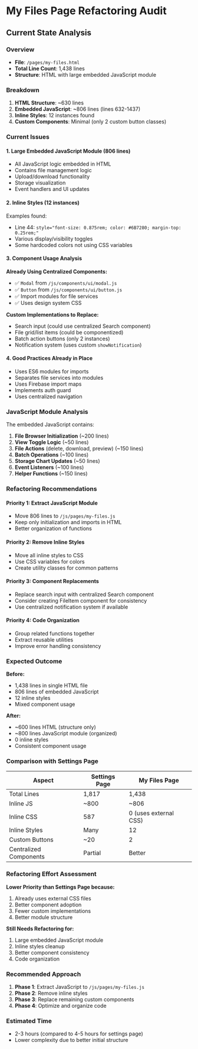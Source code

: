 # My Files Page Refactoring Audit

## Current State Analysis

### Overview
- **File**: `/pages/my-files.html`
- **Total Line Count**: 1,438 lines
- **Structure**: HTML with large embedded JavaScript module

### Breakdown
1. **HTML Structure**: ~630 lines
2. **Embedded JavaScript**: ~806 lines (lines 632-1437)
3. **Inline Styles**: 12 instances found
4. **Custom Components**: Minimal (only 2 custom button classes)

### Current Issues

#### 1. Large Embedded JavaScript Module (806 lines)
- All JavaScript logic embedded in HTML
- Contains file management logic
- Upload/download functionality
- Storage visualization
- Event handlers and UI updates

#### 2. Inline Styles (12 instances)
Examples found:
- Line 44: `style="font-size: 0.875rem; color: #6B7280; margin-top: 0.25rem;"`
- Various display/visibility toggles
- Some hardcoded colors not using CSS variables

#### 3. Component Usage Analysis

**Already Using Centralized Components:**
- ✅ `Modal` from `/js/components/ui/modal.js`
- ✅ `Button` from `/js/components/ui/button.js`
- ✅ Import modules for file services
- ✅ Uses design system CSS

**Custom Implementations to Replace:**
- Search input (could use centralized Search component)
- File grid/list items (could be componentized)
- Batch action buttons (only 2 instances)
- Notification system (uses custom `showNotification`)

#### 4. Good Practices Already in Place
- Uses ES6 modules for imports
- Separates file services into modules
- Uses Firebase import maps
- Implements auth guard
- Uses centralized navigation

### JavaScript Module Analysis

The embedded JavaScript contains:
1. **File Browser Initialization** (~200 lines)
2. **View Toggle Logic** (~50 lines)
3. **File Actions** (delete, download, preview) (~150 lines)
4. **Batch Operations** (~100 lines)
5. **Storage Chart Updates** (~50 lines)
6. **Event Listeners** (~100 lines)
7. **Helper Functions** (~150 lines)

### Refactoring Recommendations

#### Priority 1: Extract JavaScript Module
- Move 806 lines to `/js/pages/my-files.js`
- Keep only initialization and imports in HTML
- Better organization of functions

#### Priority 2: Remove Inline Styles
- Move all inline styles to CSS
- Use CSS variables for colors
- Create utility classes for common patterns

#### Priority 3: Component Replacements
- Replace search input with centralized Search component
- Consider creating FileItem component for consistency
- Use centralized notification system if available

#### Priority 4: Code Organization
- Group related functions together
- Extract reusable utilities
- Improve error handling consistency

### Expected Outcome

**Before:**
- 1,438 lines in single HTML file
- 806 lines of embedded JavaScript
- 12 inline styles
- Mixed component usage

**After:**
- ~600 lines HTML (structure only)
- ~800 lines JavaScript module (organized)
- 0 inline styles
- Consistent component usage

### Comparison with Settings Page

| Aspect | Settings Page | My Files Page |
|--------|--------------|---------------|
| Total Lines | 1,817 | 1,438 |
| Inline JS | ~800 | ~806 |
| Inline CSS | 587 | 0 (uses external CSS) |
| Inline Styles | Many | 12 |
| Custom Buttons | ~20 | 2 |
| Centralized Components | Partial | Better |

### Refactoring Effort Assessment

**Lower Priority than Settings Page because:**
1. Already uses external CSS files
2. Better component adoption
3. Fewer custom implementations
4. Better module structure

**Still Needs Refactoring for:**
1. Large embedded JavaScript module
2. Inline styles cleanup
3. Better component consistency
4. Code organization

### Recommended Approach

1. **Phase 1**: Extract JavaScript to `/js/pages/my-files.js`
2. **Phase 2**: Remove inline styles
3. **Phase 3**: Replace remaining custom components
4. **Phase 4**: Optimize and organize code

### Estimated Time
- 2-3 hours (compared to 4-5 hours for settings page)
- Lower complexity due to better initial structure